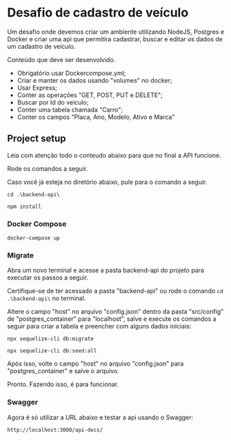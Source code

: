 # Desafio de cadastro de veículo

Um desafio onde devemos criar um ambiente utilizando NodeJS, Postgres e Docker e criar uma api que permitira cadastrar, buscar e editar os dados de um cadastro de veículo.

Conteúdo que deve ser desenvolvido.
- Obrigatório usar Dockercompose.yml;
- Criar e manter os dados usando "volumes" no docker;
- Usar Express;
- Conter as operações "GET, POST, PUT e DELETE";
- Buscar por Id do veículo;
- Conter uma tabela chamada "Carro";
- Conter os campos "Placa, Ano, Modelo, Ativo e Marca"



## Project setup
Leia com atenção todo o conteudo abaixo para que no final a API funcione.

Rode os comandos a seguir.

Caso você já esteja no diretório abaixo, pule para o comando a seguir.

```
cd .\backend-api\
```
```
npm install
```

### Docker Compose
```
docker-compose up
```

### Migrate

Abra um novo terminal e acesse a pasta backend-api do projeto para executar os passos a seguir.

Certifique-se de ter acessado a pasta "backend-api" ou rode o comando ```cd .\backend-api\``` no terminal.

Altere o campo "host" no arquivo "config.json" dentro da pasta "src/config" de "postgres_container" para "localhost", salve e execute os comandos a seguir para criar a tabela e preencher com alguns dados iniciais:

```
npx sequelize-cli db:migrate
```
```
npx sequelize-cli db:seed:all
```

Após isso, volte o campo "host" no arquivo "config.json" para "postgres_container" e salve o arquivo.

Pronto. Fazendo isso, é para funcionar.

### Swagger

Agora é só utilizar a URL abaixo e testar a api usando o Swagger:

```
http://localhost:3000/api-docs/
```



